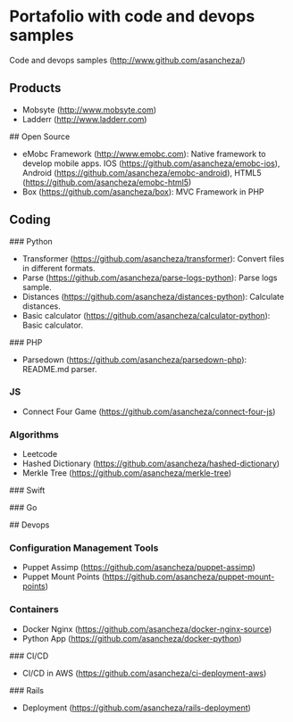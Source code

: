 # Portafolio with code and devops samples

Code and devops samples (http://www.github.com/asancheza/)

## Products

- Mobsyte (http://www.mobsyte.com)
- Ladderr (http://www.ladderr.com)

## Open Source

- eMobc Framework (http://www.emobc.com): Native framework to develop mobile apps. IOS (https://github.com/asancheza/emobc-ios), Android (https://github.com/asancheza/emobc-android), HTML5 (https://github.com/asancheza/emobc-html5)
- Box (https://github.com/asancheza/box): MVC Framework in PHP

## Coding

### Python

- Transformer (https://github.com/asancheza/transformer): Convert files in different formats.
- Parse (https://github.com/asancheza/parse-logs-python): Parse logs sample.
- Distances (https://github.com/asancheza/distances-python): Calculate distances.
- Basic calculator (https://github.com/asancheza/calculator-python): Basic calculator.

### PHP

- Parsedown (https://github.com/asancheza/parsedown-php): README.md parser.

### JS

- Connect Four Game (https://github.com/asancheza/connect-four-js)

### Algorithms

- Leetcode 
- Hashed Dictionary (https://github.com/asancheza/hashed-dictionary)
- Merkle Tree (https://github.com/asancheza/merkle-tree)

### Swift

### Go

## Devops
### Configuration Management Tools

- Puppet Assimp (https://github.com/asancheza/puppet-assimp)
- Puppet Mount Points (https://github.com/asancheza/puppet-mount-points)

### Containers

- Docker Nginx (https://github.com/asancheza/docker-nginx-source)
- Python App (https://github.com/asancheza/docker-python)

### CI/CD

- CI/CD in AWS (https://github.com/asancheza/ci-deployment-aws)

### Rails 

- Deployment (https://github.com/asancheza/rails-deployment)
